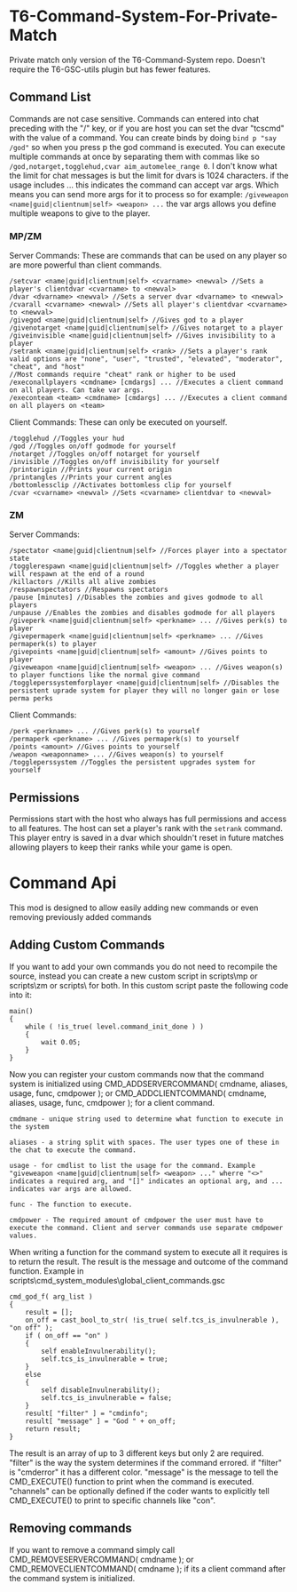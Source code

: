 # T6-Command-System-For-Private-Match
Private match only version of the T6-Command-System repo. Doesn't require the T6-GSC-utils plugin but has fewer features.

## Command List

Commands are not case sensitive. Commands can entered into chat preceding with the "/" key, or if you are host you can set the dvar "tcscmd" with the value of a command.
You can create binds by doing ```bind p "say /god"``` so when you press p the god command is executed. You can execute multiple commands at once by separating them with commas like so ```/god,notarget,togglehud,cvar aim_automelee_range 0```. I don't know what the limit for chat messages is but the limit for dvars is 1024 characters. if the usage includes ... this indicates the command can accept var args. Which means you can send more args for it to process so for example: ```/giveweapon <name|guid|clientnum|self> <weapon> ...``` the var args allows you define multiple weapons to give to the player.

### MP/ZM

Server Commands:
These are commands that can be used on any player so are more powerful than client commands.
```
/setcvar <name|guid|clientnum|self> <cvarname> <newval> //Sets a player's clientdvar <cvarname> to <newval>
/dvar <dvarname> <newval> //Sets a server dvar <dvarname> to <newval>
/cvarall <cvarname> <newval> //Sets all player's clientdvar <cvarname> to <newval>
/givegod <name|guid|clientnum|self> //Gives god to a player
/givenotarget <name|guid|clientnum|self> //Gives notarget to a player
/giveinvisible <name|guid|clientnum|self> //Gives invisibility to a player
/setrank <name|guid|clientnum|self> <rank> //Sets a player's rank valid options are "none", "user", "trusted", "elevated", "moderator", "cheat", and "host"
//Most commands require "cheat" rank or higher to be used
/execonallplayers <cmdname> [cmdargs] ... //Executes a client command on all players. Can take var args.
/execonteam <team> <cmdname> [cmdargs] ... //Executes a client command on all players on <team>
```
Client Commands:
These can only be executed on yourself.
```
/togglehud //Toggles your hud
/god //Toggles on/off godmode for yourself
/notarget //Toggles on/off notarget for yourself
/invisible //Toggles on/off invisibility for yourself
/printorigin //Prints your current origin
/printangles //Prints your current angles
/bottomlessclip //Activates bottomless clip for yourself
/cvar <cvarname> <newval> //Sets <cvarname> clientdvar to <newval>
```

### ZM

Server Commands:
```
/spectator <name|guid|clientnum|self> //Forces player into a spectator state
/togglerespawn <name|guid|clientnum|self> //Toggles whether a player will respawn at the end of a round
/killactors //Kills all alive zombies
/respawnspectators //Respawns spectators
/pause [minutes] //Disables the zombies and gives godmode to all players
/unpause //Enables the zombies and disables godmode for all players
/giveperk <name|guid|clientnum|self> <perkname> ... //Gives perk(s) to player
/givepermaperk <name|guid|clientnum|self> <perkname> ... //Gives permaperk(s) to player
/givepoints <name|guid|clientnum|self> <amount> //Gives points to player
/giveweapon <name|guid|clientnum|self> <weapon> ... //Gives weapon(s) to player functions like the normal give command
/toggleperssystemforplayer <name|guid|clientnum|self> //Disables the persistent uprade system for player they will no longer gain or lose perma perks
```

Client Commands:
```
/perk <perkname> ... //Gives perk(s) to yourself
/permaperk <perkname> ... //Gives permaperk(s) to yourself
/points <amount> //Gives points to yourself
/weapon <weaponname> ... //Gives weapon(s) to yourself
/toggleperssystem //Toggles the persistent upgrades system for yourself
```
## Permissions
Permissions start with the host who always has full permissions and access to all features. The host can set a player's rank with the ```setrank``` command.
This player entry is saved in a dvar which shouldn't reset in future matches allowing players to keep their ranks while your game is open.

# Command Api
This mod is designed to allow easily adding new commands or even removing previously added commands

## Adding Custom Commands
If you want to add your own commands you do not need to recompile the source, instead you can create a new custom script in scripts\mp or scripts\zm or scripts\ for both. In this custom script paste the following code into it:
```
main()
{
	while ( !is_true( level.command_init_done ) )
	{
		wait 0.05;
	}
}
```

Now you can register your custom commands now that the command system is initialized using CMD_ADDSERVERCOMMAND( cmdname, aliases, usage, func, cmdpower );
or CMD_ADDCLIENTCOMMAND( cmdname, aliases, usage, func, cmdpower ); for a client command.
```
cmdmane - unique string used to determine what function to execute in the system

aliases - a string split with spaces. The user types one of these in the chat to execute the command.

usage - for cmdlist to list the usage for the command. Example "giveweapon <name|guid|clientnum|self> <weapon> ..." wherre "<>" indicates a required arg, and "[]" indicates an optional arg, and ... indicates var args are allowed.

func - The function to execute.

cmdpower - The required amount of cmdpower the user must have to execute the command. Client and server commands use separate cmdpower values.
```

When writing a function for the command system to execute all it requires is to return the result.
The result is the message and outcome of the command function. 
Example in scripts\cmd_system_modules\global_client_commands.gsc
```
cmd_god_f( arg_list )
{
	result = [];
	on_off = cast_bool_to_str( !is_true( self.tcs_is_invulnerable ), "on off" );
	if ( on_off == "on" )
	{
		self enableInvulnerability();
		self.tcs_is_invulnerable = true;
	}
	else 
	{
		self disableInvulnerability();
		self.tcs_is_invulnerable = false;
	}
	result[ "filter" ] = "cmdinfo";
	result[ "message" ] = "God " + on_off;
	return result;
}
```
The result is an array of up to 3 different keys but only 2 are required. "filter" is the way the system determines if the command errored. if "filter" is "cmderror" it has a different color. "message" is the message to tell the CMD_EXECUTE() function to print when the command is executed. "channels" can be optionally defined if the coder wants to explicitly tell CMD_EXECUTE() to print to specific channels like "con".

## Removing commands
If you want to remove a command simply call CMD_REMOVESERVERCOMMAND( cmdname ); or CMD_REMOVECLIENTCOMMAND( cmdname ); if its a client command after the command system is initialized.
